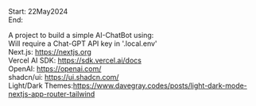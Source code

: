 Start: 22May2024 </br>
End:</br>

A project to build a simple AI-ChatBot using:</br>
Will require a Chat-GPT API key in '.local.env'</br>
Next.js: https://nextjs.org</br>
Vercel AI SDK: https://sdk.vercel.ai/docs</br>
OpenAI: https://openai.com/</br>
shadcn/ui: https://ui.shadcn.com/</br>
Light/Dark Themes:https://www.davegray.codes/posts/light-dark-mode-nextjs-app-router-tailwind</br>
